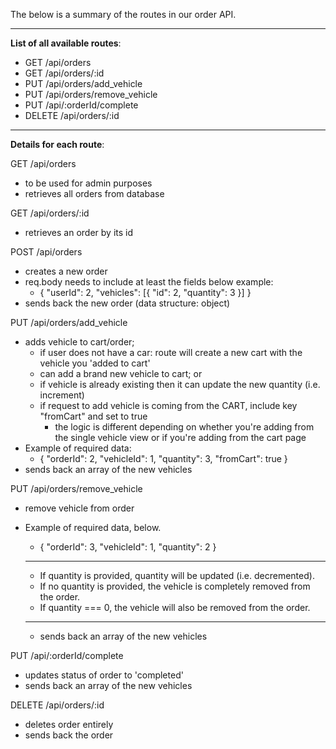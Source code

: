 The below is a summary of the routes in our order API.

---
**List of all available routes**: 

- GET /api/orders
- GET /api/orders/:id
- PUT /api/orders/add_vehicle
- PUT /api/orders/remove_vehicle
- PUT /api/:orderId/complete
- DELETE /api/orders/:id
---
**Details for each route**: 

GET /api/orders
- to be used for admin purposes
- retrieves all orders from database

GET /api/orders/:id
- retrieves an order by its id


POST /api/orders
- creates a new order
- req.body needs to include at least the fields below example:
    - {
        "userId": 2,
        "vehicles": [{
            "id": 2,
            "quantity": 3
        }]
    }
- sends back the new order (data structure: object)

PUT /api/orders/add_vehicle
- adds vehicle to cart/order; 
    - if user does not have a car: route will create a new cart with the vehicle you 'added to cart'
    - can add a brand new vehicle to cart; or 
    - if vehicle is already existing then it can update the new quantity (i.e. increment)
    - if request to add vehicle is coming from the CART, include key "fromCart" and set to true
        - the logic is different depending on whether you're adding from the single vehicle view or 
        if you're adding from the cart page
- Example of required data:
    - {
    "orderId": 2,
    "vehicleId": 1,
    "quantity": 3,
    "fromCart": true
    }
- sends back an array of the new vehicles

PUT /api/orders/remove_vehicle
- remove vehicle from order
- Example of required data, below. 
    - {
    "orderId": 3,
    "vehicleId": 1,
    "quantity":  2
    }
  
  ****
  - If quantity is provided, quantity will be updated (i.e. decremented).
  - If no quantity is provided, the vehicle is completely removed from the order.
  - If quantity === 0, the vehicle will also be removed from the order.
  ****

  - sends back an array of the new vehicles


PUT /api/:orderId/complete
- updates status of order to 'completed'
- sends back an array of the new vehicles

DELETE /api/orders/:id
- deletes order entirely
- sends back the order

